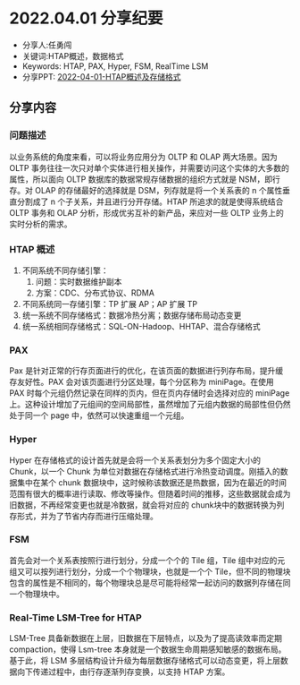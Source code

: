 # 2022.04.01 分享纪要

- 分享人:任勇闯
- 关键词:HTAP概述，数据格式
- Keywords: HTAP, PAX, Hyper, FSM, RealTime LSM
- 分享PPT: [2022-04-01-HTAP概述及存储格式](./slides/2022-04-01-HTAP概述及存储格式.pdf)

## 分享内容

### 问题描述

以业务系统的角度来看，可以将业务应用分为 OLTP 和 OLAP 两大场景。因为 OLTP 事务往往一次只对单个实体进行相关操作，并需要访问这个实体的大多数的属性，所以面向 OLTP 数据库的数据常规存储数据的组织方式就是 NSM，即行存。对 OLAP 的存储最好的选择就是 DSM，列存就是将一个关系表的 n 个属性垂直分割成了 n 个子关系，并且进行分开存储。HTAP 所追求的就是使得系统结合 OLTP 事务和 OLAP 分析，形成优劣互补的新产品，来应对一些 OLTP 业务上的实时分析的需求。

### HTAP 概述

1. 不同系统不同存储引擎：
   1. 问题：实时数据维护副本
   2. 方案：CDC、分布式协议、RDMA
2. 不同系统同一存储引擎：TP 扩展 AP；AP 扩展 TP
3. 统一系统不同存储格式：数据冷热分离；数据存储布局动态变更
4. 统一系统相同存储格式：SQL-ON-Hadoop、HHTAP、混合存储格式

### PAX

Pax 是针对正常的行存页面进行的优化，在该页面的数据进行列存布局，提升缓存友好性。PAX 会对该页面进行分区处理，每个分区称为 miniPage。在使用 PAX 时每个元组仍然记录在同样的页内，但在页内存储时会选择对应的 miniPage 上。这种设计增加了元组间的空间局部性，虽然增加了元组内数据的局部性但仍然处于同一个 page 中，依然可以快速重组一个元组。

### Hyper

Hyper 在存储格式的设计首先就是会将一个关系表划分为多个固定大小的 Chunk，以一个 Chunk 为单位对数据在存储格式进行冷热变动调度。刚插入的数据集中在某个 chunk 数据块中，这时候称该数据还是热数据，因为在最近的时间范围有很大的概率进行读取、修改等操作。但随着时间的推移，这些数据就会成为旧数据，不再经常变更也就是冷数据，就会将对应的 chunk块中的数据转换为列存形式，并为了节省内存而进行压缩处理。

### FSM

首先会对一个关系表按照行进行划分，分成一个个的 Tile 组，Tile 组中对应的元组又可以按列进行划分，分成一个个物理块，也就是一个个 Tile，但不同的物理块包含的属性是不相同的，每个物理块总是尽可能将经常一起访问的数据列存储在同一个物理块中。

### Real-Time LSM-Tree for HTAP

LSM-Tree 具备新数据在上层，旧数据在下层特点，以及为了提高读效率而定期 compaction，使得 Lsm-tree 本身就是一个数据生命周期感知敏感的数据布局。基于此，将 LSM 多层结构设计升级为每层数据存储格式可以动态变更，将上层数据向下传递过程中，由行存逐渐列存变换，以支持 HTAP 方案。


